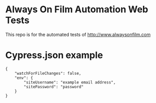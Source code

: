 # Always On Film Automation Web Tests
This repo is for the automated tests of http://www.alwaysonfilm.com

# Cypress.json example
```
{
    "watchForFileChanges": false,
    "env": {
        "siteUsername": "example email address",
        "sitePassword": "password"
    }
}
```
